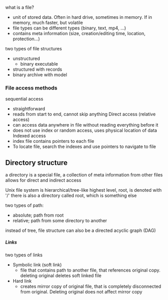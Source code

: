 what is a file?
- unit of stored data. Often in hard drive, sometimes in memory. If in memory, much faster, but volatile
- file types can be different types (binary, text, mp4, ...)
- contains meta information (size, creation/editing time, location, protection...)

two types of file structures
- unstructured
	- binary executable
- structured with records
- binary archive with model

### File access methods
sequential access
- straightforward
- reads from start to end, cannot skip anything
Direct access (relative access)
- can access data anywhere in file without reading everything before it
- does not use index or random access, uses physical location of data
Indexed access
- index file contains pointers to each file
- To locate file, search the indexes and use pointers to navigate to file

## Directory structure
a directory is a special file, a collection of meta information from other files
allows for direct and indirect access

Unix file system is hierarchical/tree-like highest level, root, is denoted with '/'
there is also a directory called root, which is something else

two types of path:
- absolute; path from root
- relative; path from some directory to another

instead of tree, file structure can also be a directed acyclic graph (DAG)

##### Links
two types of links
- Symbolic link (soft link)
	- file that contains path to another file, that references original copy. deleting original deletes soft linked file
- Hard link
	- creates mirror copy of original file, that is completely disconnected from original. Deleting original does not affect mirror copy